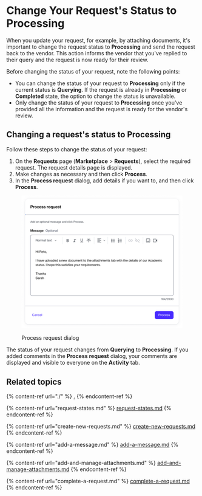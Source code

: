 # Change Your Request's Status to Processing

When you update your request, for example, by attaching documents, it's important to change the request status to **Processing** and send the request back to the vendor. This action informs the vendor that you've replied to their query and the request is now ready for their review.&#x20;

Before changing the status of your request, note the following points:

* You can change the status of your request to **Processing** only if the current status is **Querying**. If the request is already in **Processing** or **Completed** state, the option to change the status is unavailable.&#x20;
* Only change the status of your request to **Processing** once you've provided all the information and the request is ready for the vendor's review.

## Changing a request's status to Processing

Follow these steps to change the status of your request:

1. On the **Requests** page (**Marketplace** > **Requests**), select the required request. The request details page is displayed.
2. Make changes as necessary and then click **Process**.&#x20;
3. In the **Process request** dialog, add details if you want to, and then click **Process**.&#x20;

<figure><img src="../../../.gitbook/assets/image (985).png" alt="" width="563"><figcaption><p>Process request dialog</p></figcaption></figure>

The status of your request changes from **Querying** to **Processing**. If you added comments in the **Process request** dialog, your comments are displayed and visible to everyone on the **Activity** tab.&#x20;

## Related topics

{% content-ref url="./" %}
[.](./)
{% endcontent-ref %}

{% content-ref url="request-states.md" %}
[request-states.md](request-states.md)
{% endcontent-ref %}

{% content-ref url="create-new-requests.md" %}
[create-new-requests.md](create-new-requests.md)
{% endcontent-ref %}

{% content-ref url="add-a-message.md" %}
[add-a-message.md](add-a-message.md)
{% endcontent-ref %}

{% content-ref url="add-and-manage-attachments.md" %}
[add-and-manage-attachments.md](add-and-manage-attachments.md)
{% endcontent-ref %}

{% content-ref url="complete-a-request.md" %}
[complete-a-request.md](complete-a-request.md)
{% endcontent-ref %}
